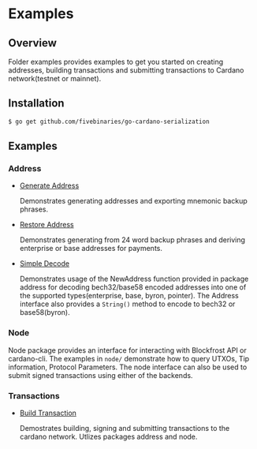 # Examples
## Overview

Folder examples provides examples to get you started on creating addresses, building transactions and submitting transactions to Cardano network(testnet or mainnet).

## Installation
```bash
$ go get github.com/fivebinaries/go-cardano-serialization
```

## Examples
### Address
- [Generate Address](./address/generate/)

    Demonstrates generating addresses and exporting mnemonic backup phrases.

- [Restore Address](./address/restore/)


    Demonstrates generating from 24 word backup phrases and deriving enterprise or base addresses for payments. 

- [Simple Decode](./address/simple_decode/)

    Demonstrates usage of the NewAddress function provided in package address for decoding bech32/base58 encoded addresses into one of the supported types(enterprise, base, byron, pointer). The Address interface also provides a `String()` method to encode to bech32 or base58(byron).

### Node

Node package provides an interface for interacting with Blockfrost API or cardano-cli. The examples in `node/` demonstrate how to query UTXOs, Tip information, Protocol Parameters. The node interface can also be used to submit signed transactions using either of the backends.

### Transactions
- [Build Transaction](./transactions/)

    Demostrates building, signing and submitting transactions to the cardano network. Utlizes packages address and node.

